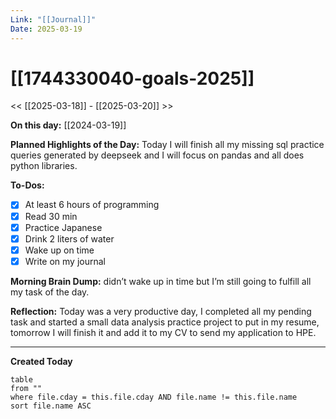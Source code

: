 ```yaml
---
Link: "[[Journal]]"
Date: 2025-03-19
---
```


# [[1744330040-goals-2025]]

<< [[2025-03-18]] - [[2025-03-20]] >>

**On this day:** [[2024-03-19]]

**Planned Highlights of the Day:**
Today I will finish all my missing sql practice queries generated by deepseek and I will focus on pandas and all does python libraries.

**To-Dos:**

- [x] At least 6 hours of programming
- [x] Read 30 min
- [x] Practice Japanese
- [x] Drink 2 liters of water
- [x] Wake up on time
- [x] Write on my journal

**Morning Brain Dump:**
didn’t wake up in time but I’m still going to fulfill all my task of the day.

**Reflection:**
Today was a very productive day, I completed all my pending task and started a small data analysis practice project to put in my resume, tomorrow I will finish it and add it to my CV to send my application to HPE.

---

**Created Today**

```dataview
table
from ""
where file.cday = this.file.cday AND file.name != this.file.name
sort file.name ASC
```
